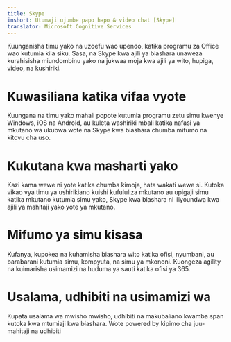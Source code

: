 ```yaml
---
title: Skype
inshort: Utumaji ujumbe papo hapo & video chat [Skype]
translator: Microsoft Cognitive Services
---
```


Kuunganisha timu yako na uzoefu wao upendo, katika programu za Office wao kutumia kila siku. Sasa, na Skype kwa ajili ya biashara unaweza kurahisisha miundombinu yako na jukwaa moja kwa ajili ya wito, hupiga, video, na kushiriki. 

# Kuwasiliana katika vifaa vyote
Kuungana na timu yako mahali popote kutumia programu zetu simu kwenye Windows, iOS na Android, au kuleta washiriki mbali katika nafasi ya mkutano wa ukubwa wote na Skype kwa biashara chumba mifumo na kitovu cha uso.

# Kukutana kwa masharti yako
Kazi kama wewe ni yote katika chumba kimoja, hata wakati wewe si. Kutoka vikao vya timu ya ushirikiano kuishi kufululiza mkutano au upigaji simu katika mkutano kutumia simu yako, Skype kwa biashara ni iliyoundwa kwa ajili ya mahitaji yako yote ya mkutano. 

# Mifumo ya simu kisasa
Kufanya, kupokea na kuhamisha biashara wito katika ofisi, nyumbani, au barabarani kutumia simu, kompyuta, na simu ya mkononi. Kuongeza agility na kuimarisha usimamizi na huduma ya sauti katika ofisi ya 365. 

# Usalama, udhibiti na usimamizi wa
Kupata usalama wa mwisho mwisho, udhibiti na makubaliano kwamba span kutoka kwa mtumiaji kwa biashara. Wote powered by kipimo cha juu-mahitaji na udhibiti 



